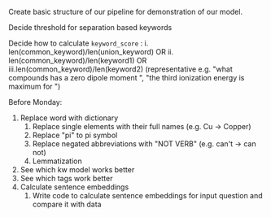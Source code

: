 Create basic structure of our pipeline for demonstration of our model.

Decide threshold for separation based keywords

Decide how to calculate `keyword_score` : 
    i.  len(common_keyword)/len(union_keyword) OR
    ii. len(common_keyword)/len(keyword1) OR
    iii.len(common_keyword)/len(keyword2)
    (representative e.g. "what compounds has a zero dipole moment ", "the third ionization energy is maximum for ")

Before Monday: 



1. Replace word with dictionary
   1. Replace single elements with their full names (e.g. Cu -> Copper)
   2. Replace "pi" to pi symbol
   3. Replace negated abbreviations with "NOT VERB" (e.g. can't -> can not)
   4. Lemmatization
2. See which kw model works better
3. See which tags work better
4. Calculate sentence embeddings 
   1. Write code to calculate sentence embeddings for input question and compare it with data